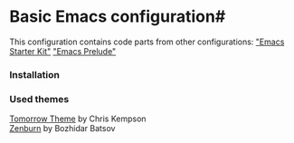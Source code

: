 # Basic Emacs configuration#

This configuration contains code parts from other configurations:
["Emacs Starter Kit"](https://github.com/technomancy/emacs-starter-kit)
["Emacs Prelude"](https://github.com/bbatsov/prelude)

### Installation ###

### Used themes ###

[Tomorrow Theme](https://github.com/ChrisKempson/Tomorrow-Theme) by Chris Kempson  
[Zenburn](https://github.com/bbatsov/zenburn-emacs) by Bozhidar Batsov  
